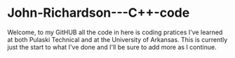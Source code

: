 # John-Richardson---C++-code

Welcome, to my GitHUB all the code in here is coding pratices I've learned at both Pulaski Technical and at the University of Arkansas. This is currently just the start to what I've done
and I'll be sure to add more as I continue.
